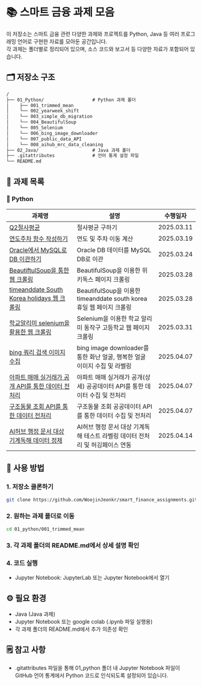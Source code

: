 # 📚 스마트 금융 과제 모음

이 저장소는 스마트 금융 관련 다양한 과제와 프로젝트를 Python, Java 등 여러 프로그래밍 언어로 구현한 자료를 모아둔 공간입니다.  
각 과제는 폴더별로 정리되어 있으며, 소스 코드와 보고서 등 다양한 자료가 포함되어 있습니다.

## 🗂 저장소 구조

```txt
/
├── 01_Python/                  # Python 과제 폴더
│    ├── 001_trimmed_mean
│    └── 002_yearweek_shift
│    └── 003_simple_db_migration
│    └── 004_BeautifulSoup
│    └── 005_Selenium
│    └── 006_bing_image_downloader
│    └── 007_public_data_API
│    └── 008_aihub_mrc_data_cleaning
├── 02_Java/                    # Java 과제 폴더
├── .gitattributes              # 언어 통계 설정 파일
└── README.md                   
```

## 📌 과제 목록

### 🐍 Python

| 과제명 | 설명 | 수행일자 |
|---|---|---|
| [Q2절사평균](https://github.com/WoojinJeonkr/smart_finance_assignments/blob/main/01_Python/001_trimmed_mean/Q2절사평균.ipynb) | 절사평균 구하기 | 2025.03.11 |
| [연도주차 함수 작성하기](https://github.com/WoojinJeonkr/smart_finance_assignments/blob/main/01_Python/002_yearweek_shift/연도주차_함수_작성하기.ipynb) | 연도 및 주차 이동 계산 | 2025.03.19 |
| [Oracle에서 MySQL로 DB 이관하기](https://github.com/WoojinJeonkr/smart_finance_assignments/tree/main/01_Python/003_simple_db_migration/Oracle에서_MySQL로_DB_이관하기.ipynb) | Oracle DB 데이터를 MySQL DB로 이관 | 2025.03.24 |
| [BeautiftulSoup을 통한 웹 크롤링](https://github.com/WoojinJeonkr/smart_finance_assignments/tree/main/01_Python/004_BeautifulSoup/BeautiftulSoup을_통한_웹_크롤링.ipynb)  | BeautifulSoup을 이용한 위키독스 페이지 크롤링 | 2025.03.28 |
| [timeanddate South Korea holidays 웹 크롤링](https://github.com/WoojinJeonkr/smart_finance_assignments/tree/main/01_Python/004_BeautifulSoup/timeanddate_South_Korea_holidays_웹_크롤링.ipynb) | BeautifulSoup을 이용한 timeanddate south korea 휴일 웹 페이지 크롤링 | 2025.03.28 |
| [학교알리미 selenium을 활용한 웹 크롤링](https://github.com/WoojinJeonkr/smart_finance_assignments/tree/main/01_Python/005_Selenium/학교알리미_selenium을_활용한_웹_크롤링.ipynb) | Selenium을 이용한 학교 알리미 동작구 고등학교 웹 페이지 크롤링 | 2025.03.31 |
| [bing 쿼리 검색 이미지 수집](https://github.com/WoojinJeonkr/smart_finance_assignments/tree/main/01_Python/006_bing_image_downloader/bing_쿼리_검색_이미지_수집.ipynb) | bing image downloader를 통한 화난 얼굴, 행복한 얼굴 이미지 수집 및 라벨링 | 2025.04.07 |
| [아파트 매매 실거래가 공개 API를 통한 데이터 전처리](https://github.com/WoojinJeonkr/smart_finance_assignments/tree/main/01_Python/007_public_data_API/아파트_매매_실거래가_공개_API를_통한_데이터_전처리.ipynb) | 아파트 매매 실거래가 공개(상세) 공공데이터 API를 통한 데이터 수집 및 전처리 | 2025.04.07 |
| [구조동물 조회 API를 통한 데이터 전처리](https://github.com/WoojinJeonkr/smart_finance_assignments/tree/main/01_Python/007_public_data_API/구조동물_조회_API를_통한_데이터_전처리.ipynb) | 구조동물 조회 공공데이터 API를 통한 데이터 수집 및 전처리 | 2025.04.07 |
| [AI허브 행정 문서 대상 기계독해 데이터 정제](https://github.com/WoojinJeonkr/smart_finance_assignments/tree/main/01_Python/008_aihub_mrc_data_cleaning/AI허브_행정_문서_대상_기계독해_데이터_정제.ipynb) | AI허브 행정 문서 대상 기계독해 테스트 라벨링 데이터 전처리 및 허깅페이스 연동 | 2025.04.14 |

## 📝 사용 방법

### 1. 저장소 클론하기

```bash
git clone https://github.com/WoojinJeonkr/smart_finance_assignments.git
```

### 2. 원하는 과제 폴더로 이동

```bash
cd 01_python/001_trimmed_mean
```

### 3. 각 과제 폴더의 README.md에서 상세 설명 확인

### 4. 코드 실행

- Jupyter Notebook: JupyterLab 또는 Jupyter Notebook에서 열기

## ⚙️ 필요 환경

- Java (Java 과제)
- Jupyter Notebook 또는 google colab (.ipynb 파일 실행용)
- 각 과제 폴더의 README.md에서 추가 의존성 확인

## 🗒️ 참고 사항

- .gitattributes 파일을 통해 01_python 폴더 내 Jupyter Notebook 파일이 GitHub 언어 통계에서 Python 코드로 인식되도록 설정되어 있습니다.
